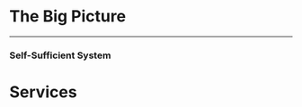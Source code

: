 <!-- .slide: data-background="img/big-picture.jpg" -->
# The Big Picture

---

### Self-Sufficient System

# Services


<!-- .slide: data-background="img/diag-service-domain.png" data-background-size="contain" -->


<!-- .slide: data-background="img/diag-service-repo.png" data-background-size="contain" -->


<!-- .slide: data-background="img/diag-service-jenkins.png" data-background-size="contain" -->


<!-- .slide: data-background="img/diag-service-scheduler.png" data-background-size="contain" -->


<!-- .slide: data-background="img/diag-service-listener.png" data-background-size="contain" -->


<!-- .slide: data-background="img/diag-service-ingress-metrics.png" data-background-size="contain" -->


<!-- .slide: data-background="img/diag-service-exporter.png" data-background-size="contain" -->


<!-- .slide: data-background="img/diag-service-alert.png" data-background-size="contain" -->


<!-- .slide: data-background="img/diag-service-alert-jenkins.png" data-background-size="contain" -->


<!-- .slide: data-background="img/diag-service-dns.png" data-background-size="contain" -->


<!-- .slide: data-background="img/diag-service-network.png" data-background-size="contain" -->


<!-- .slide: data-background="img/diag-service-ingress.png" data-background-size="contain" -->


<!-- .slide: data-background="img/diag-service-slack.png" data-background-size="contain" -->
